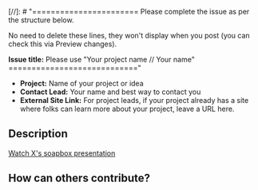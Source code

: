 [//]: # "=======================
Please complete the issue as per the structure below.

No need to delete these lines, they won't display when you post (you can check this via Preview changes).

**Issue title:** Please use "Your project name // Your name"
============================"

* **Project:** Name of your project or idea
* **Contact Lead:** Your name and best way to contact you
* **External Site Link:** For project leads, if your project already has a site where folks can learn more about your project, leave a URL here.

## Description

[Watch X's soapbox presentation](<URL>)

##  How can others contribute?

